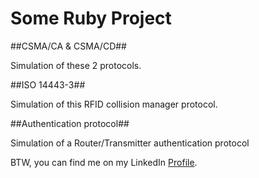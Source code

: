 Some Ruby Project
=============

##CSMA/CA & CSMA/CD##

Simulation of these 2 protocols.

##ISO 14443-3##

Simulation of this RFID collision manager protocol.

##Authentication protocol##

Simulation of a Router/Transmitter authentication protocol

BTW, you can find me on my LinkedIn [Profile](http://cn.linkedin.com/pub/mehdi-farsi/48/ba9/336/en).
